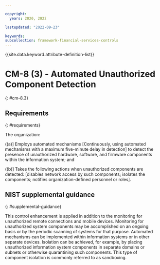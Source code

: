 ```yaml
---

copyright:
  years: 2020, 2022

lastupdated: "2022-09-23"

keywords: 
subcollection: framework-financial-services-controls
---
```


{{site.data.keyword.attribute-definition-list}}

# CM-8 (3) - Automated Unauthorized Component Detection
{: #cm-8.3}

## Requirements
{: #requirements}

The organization:

((a)\] Employs automated mechanisms [Continuously, using automated mechanisms with a maximum five-minute delay in detection] to detect the presence of unauthorized hardware, software, and firmware components within the information system; and

((b)\] Takes the following actions when unauthorized components are detected: [disables network access by such components; isolates the components; notifies organization-defined personnel or roles].

## NIST supplemental guidance
{: #supplemental-guidance}

This control enhancement is applied in addition to the monitoring for unauthorized remote connections and mobile devices. Monitoring for unauthorized system components may be accomplished on an ongoing basis or by the periodic scanning of systems for that purpose. Automated mechanisms can be implemented within information systems or in other separate devices. Isolation can be achieved, for example, by placing unauthorized information system components in separate domains or subnets or otherwise quarantining such components. This type of component isolation is commonly referred to as sandboxing.

